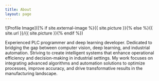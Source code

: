 ```yaml
---
title: About
layout: page
---
```

![Profile Image]({% if site.external-image %}{{ site.picture }}{% else %}{{ site.url }}/{{ site.picture }}{% endif %})


<p>Experienced PLC programmer and deep learning developer. Dedicated to bridging the gap between computer vision, deep learning, and industrial automation. Striving to create intelligent systems that enhance operational efficiency and decision-making in industrial settings. My work focuses on integrating advanced algorithms and automation solutions to optimize processes, improve accuracy, and drive transformative results in the manufacturing landscape.</p>

<!-- <p> I started my undergrad in Electrical Engineering back in 2014. I received Ds and Es in many courses and failed in the rest. I was put on academic probation and was on the verge of being expelled from the University. For some reasons, I took a job that summer and worked as an apprentice for a PLC-man. The only task I did for two months was cutting wires and labeling them. However, day after day, I became more interested in engineering. I kept hearing keywords like AC, DC, 3-phase, 50Hz, servo motors, drives, PID, Profinet, Siemens, ABB, Schneider, etc. By the end of my apprenticeship, I had one simple question in mind: how can you turn DC into AC? That single question drove me through the rest of my undergrad, and I became so determined to find the answer that I became the top-ranked student in our group by the 6th semester.</p>


<div style="text-align: center;">
    <p style="font-style: italic;">In hoc signo vices.</p>
</div>



<p>During that summer, I kept thinking about how the University would look if we could learn Calculus and Differential Equations with servo motors, robots, or drones. Wouldn't it be interesting to learn engineering with those fascinating devices instead of wasting our time with whiteboards and unnecessary theories? In my Utopian University, there are no midterms or assignments; what exists are only projects. In every single course, like signal processing or Finite Elements, you would get a project on a drone. In DSP, you'll get to know how to design digital filters to filter out noise from velocity signal of a drone. In finite elements course, you'll get another project to design more powerful propellers to withstand vibrations and disturbances.<p>

<div style="text-align: center;">
    <p style="font-style: italic;">Rome wasn't built in a single day.</p>
</div>



<p>So, over all these years, I've carried the passion to teach the most difficult and arduous skills of robotics and programming in a fun and exciting way to young programmers and robotics enthusiasts.

<div style="text-align: center;">
    <p style="font-style: italic;">So, surely with hardship comes ease.</p>
</div>




<p>The journey of becoming a Robotics Engineer is one that resembles Bilbo Baggins and Arken Stone. It looks fascinating once you embark on it, however, hardship and torment come across the way gradually. You'll lose interest and keep thinking of going back. However, the greatest prize rests in the nest of the dragon. Remind yourself of how far you've come and how far you'll go for what you value. </p>


<div style="text-align: center;">
    <p style="font-style: italic;">Aut viam inveniam aut faciam</p>
</div> -->



